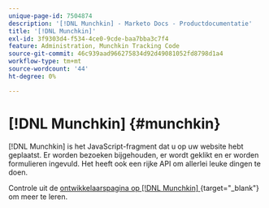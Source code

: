 ```yaml
---
unique-page-id: 7504874
description: '[!DNL Munchkin] - Marketo Docs - Productdocumentatie'
title: '[!DNL Munchkin]'
exl-id: 3f9303d4-f534-4ce0-9cde-baa7bba3c7f4
feature: Administration, Munchkin Tracking Code
source-git-commit: 46c939aad966275834d92d49081052fd8798d1a4
workflow-type: tm+mt
source-wordcount: '44'
ht-degree: 0%

---
```


# [!DNL Munchkin] {#munchkin}

[!DNL Munchkin] is het JavaScript-fragment dat u op uw website hebt geplaatst. Er worden bezoeken bijgehouden, er wordt geklikt en er worden formulieren ingevuld. Het heeft ook een rijke API om allerlei leuke dingen te doen.

Controle uit de [ ontwikkelaarspagina op  [!DNL Munchkin] ](https://experienceleague.adobe.com/en/docs/marketo-developer/marketo/javascriptapi/leadtracking/lead-tracking) {target="_blank"} om meer te leren.
